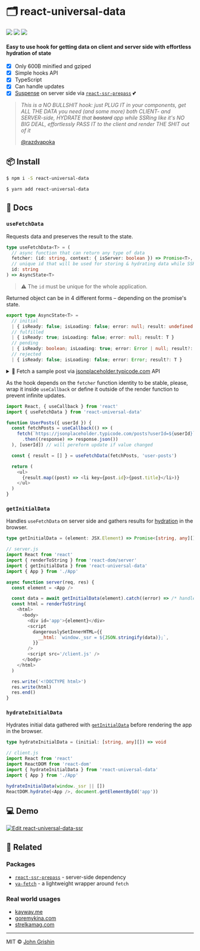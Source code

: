 # 🗂 react-universal-data

[![](https://flat.badgen.net/npm/v/react-universal-data?cache=600)](https://www.npmjs.com/package/react-universal-data) [![](https://flat.badgen.net/bundlephobia/minzip/react-universal-data?cache=600)](https://bundlephobia.com/result?p=react-universal-data) ![](https://flat.badgen.net/travis/exah/react-universal-data?cache=600)

#### Easy to use hook for getting data on client and server side with effortless hydration of state

- [x] Only 600B minified and gziped
- [x] Simple hooks API
- [x] TypeScript
- [x] Can handle updates
- [x] [Suspense](http://reactjs.org/docs/concurrent-mode-suspense.html) on server side via [`react-ssr-prepass`](https://github.com/FormidableLabs/react-ssr-prepass) 💕

> _This is a NO BULLSHIT hook: just PLUG IT in your components, get ALL THE DATA you need (and some more) both CLIENT- and SERVER-side, HYDRATE that ~~bastard~~ app while SSRing like it's NO BIG DEAL, effortlessly PASS IT to the client and render THE SHIT out of it_
>
> [@razdvapoka](https://github.com/razdvapoka)

## 📦 Install

```sh
$ npm i -S react-universal-data
```

```sh
$ yarn add react-universal-data
```

## 📖 Docs

### `useFetchData`

Requests data and preserves the result to the state.

```ts
type useFetchData<T> = (
  // async function that can return any type of data
  fetcher: (id: string, context: { isServer: boolean }) => Promise<T>,
  // unique id that will be used for storing & hydrating data while SSR
  id: string
) => AsyncState<T>
```

> ⚠️ The `id` must be unique for the whole application.

Returned object can be in 4 different forms – depending on the promise's state.

```ts
export type AsyncState<T> =
  // initial
  | { isReady: false; isLoading: false; error: null; result: undefined }
  // fulfilled
  | { isReady: true; isLoading: false; error: null; result: T }
  // pending
  | { isReady: boolean; isLoading: true; error: Error | null; result?: T }
  // rejected
  | { isReady: false; isLoading: false; error: Error; result?: T }
```

<details><summary>👀 Fetch a sample post via <a href="https://jsonplaceholder.typicode.com">jsonplaceholder.typicode.com</a> API</summary>

```js
import React from 'react'
import { useFetchData } from 'react-universal-data'

const fetchPost = (id) =>
  fetch(`https://jsonplaceholder.typicode.com/posts/${id}`)
    .then((response) => response.json())

function Post({ id }) {
  const { isReady, isLoading, result, error } = useFetchData(fetchPost, id)

  if (isLoading) {
    return <p>Loading...</p>
  }

  if (error) {
    return <p>Oh no: {error.message}</p>
  }

  // You can depend on `isReady` flag to ensure data loaded correctly
  if (isReady) {
    return (
      <article>
        <h2>{result.title}</h2>
        <p>{result.body}</p>
      </article>
    )
  }

  return null
}
```
</details>

As the hook depends on the `fetcher` function identity to be stable, please, wrap it inside `useCallback` or define it outside of the render function to prevent infinite updates.

```js
import React, { useCallback } from 'react'
import { useFetchData } from 'react-universal-data'

function UserPosts({ userId }) {
  const fetchPosts = useCallback(() => (
    fetch(`https://jsonplaceholder.typicode.com/posts?userId=${userId}`)
      .then((response) => response.json())
  ), [userId]) // will pereform update if value changed

  const { result = [] } = useFetchData(fetchPosts, 'user-posts')

  return (
    <ul>
      {result.map((post) => <li key={post.id}>{post.title}</li>)}
    </ul>
  )
}
```

### `getInitialData`

Handles `useFetchData` on server side and gathers results for [hydration](#hydrateInitialData) in the browser.

```ts
type getInitialData = (element: JSX.Element) => Promise<[string, any][]>
```

```js
// server.js
import React from 'react'
import { renderToString } from 'react-dom/server'
import { getInitialData } from 'react-universal-data'
import { App } from './App'

async function server(req, res) {
  const element = <App />

  const data = await getInitialData(element).catch((error) => /* handle error */)
  const html = renderToString(
    <html>
      <body>
        <div id='app'>{element}</div>
        <script
          dangerouslySetInnerHTML={{
            __html: `window._ssr = ${JSON.stringify(data)};`,
          }}
        />
        <script src='/client.js' />
      </body>
    </html>
  )

  res.write('<!DOCTYPE html>')
  res.write(html)
  res.end()
}
```

### `hydrateInitialData`

Hydrates initial data gathered with [`getInitialData`](#getInitialData) before rendering the app in the browser.

```ts
type hydrateInitialData = (initial: [string, any][]) => void
```

```js
// client.js
import React from 'react'
import ReactDOM from 'react-dom'
import { hydrateInitialData } from 'react-universal-data'
import { App } from './App'

hydrateInitialData(window._ssr || [])
ReactDOM.hydrate(<App />, document.getElementById('app'))
```


## 💻 Demo

[![Edit react-universal-data-ssr](https://codesandbox.io/static/img/play-codesandbox.svg)](https://codesandbox.io/s/react-universal-data-ssr-jp9el?fontsize=14&hidenavigation=1&module=%2Fsrc%2FApp.js&theme=dark)

## 🔗 Related

### Packages

- [`react-ssr-prepass`](https://github.com/FormidableLabs/react-ssr-prepass) - server-side dependency
- [`ya-fetch`](https://github.com/exah/ya-fetch) - a lightweight wrapper around `fetch`

### Real world usages

- [kayway.me](https://github.com/exah/kayway)
- [goremykina.com](https://github.com/exah/goremykina)
- [strelkamag.com](https://strelkamag.com)

---

MIT © [John Grishin](http://johngrish.in)
